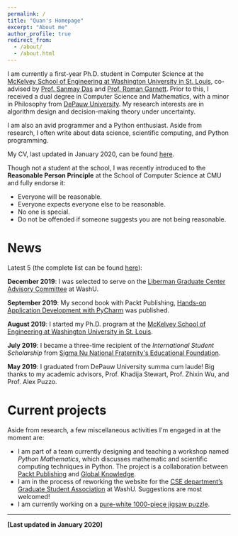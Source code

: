 ```yaml
---
permalink: /
title: "Quan's Homepage"
excerpt: "About me"
author_profile: true
redirect_from:
  - /about/
  - /about.html
---
```


I am currently a first-year Ph.D. student in Computer Science at the [McKelvey School of Engineering at Washington University in St. Louis](https://engineering.wustl.edu/mckelvey/Pages/default.aspx), co-advised by [Prof. Sanmay Das](https://www.cse.wustl.edu/~sanmay/) and [Prof. Roman Garnett](https://www.cse.wustl.edu/~garnett/). Prior to this, I received a dual degree in Computer Science and Mathematics, with a minor in Philosophy from [DePauw University](http://depauw.edu/). My research interests are in algorithm design and decision-making theory under uncertainty.

I am also an avid programmer and a Python enthusiast. Aside from research, I often write about data science, scientific computing, and Python programming.

My CV, last updated in January 2020, can be found [here](http://KrisNguyen135.github.io/files/CV.pdf).

Though not a student at the school, I was recently introduced to the __Reasonable Person Principle__ at the School of Computer Science at CMU and fully endorse it:
- Everyone will be reasonable.
- Everyone expects everyone else to be reasonable.
- No one is special.
- Do not be offended if someone suggests you are not being reasonable.

# News

Latest 5 (the complete list can be found [here](http://KrisNguyen135.github.io/news/)):

__December 2019__: I was selected to serve on the [Liberman Graduate Center Advisory Committee](https://graduateschool.wustl.edu/liberman-center) at WashU.

__September 2019__: My second book with Packt Publishing, [Hands-on Application Development with PyCharm](https://www.packtpub.com/programming/hands-on-application-development-with-pycharm) was published.

__August 2019__: I started my Ph.D. program at the [McKelvey School of Engineering at Washington University in St. Louis](https://engineering.wustl.edu/mckelvey/Pages/default.aspx).

__July 2019__: I became a three-time recipient of the _International Student Scholarship_ from [Sigma Nu National Fraternity's Educational Foundation](https://www.sigmanu.org/the-delta/magazine/v134n2/updates-from-lexington/snef-scholarships-recipients).

__May 2019__: I graduated from DePauw University summa cum laude! Big thanks to my academic advisors, Prof. Khadija Stewart, Prof. Zhixin Wu, and Prof. Alex Puzzo.

# Current projects

Aside from research, a few miscellaneous activities I'm engaged in at the moment are:

- I am part of a team currently designing and teaching a workshop named _Python Mathematics_, which discusses mathematic and scientific computing techniques in Python. The project is a collaboration between [Packt Publishing](https://www.packtpub.com/) and [Global Knowledge](https://www.globalknowledge.com/).
- I am in the process of reworking the website for the [CSE department’s Graduate Student Association](https://www.cse.wustl.edu/csegsa/) at WashU. Suggestions are most welcomed!
- I am currently working on a [pure-white 1000-piece jigsaw puzzle](https://www.amazon.com.au/worlds-smallest-Jigsaw-White-hell-M71-847/dp/B008DCQE3O).

___

__[Last updated in January 2020]__
